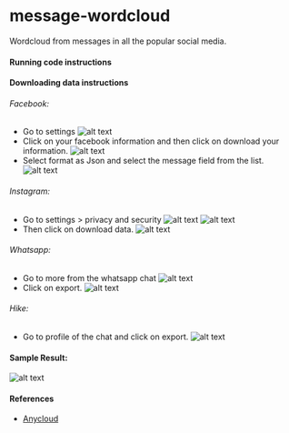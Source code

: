 # message-wordcloud

Wordcloud from messages in all the popular social media.

#### Running code instructions


#### Downloading data instructions

###### Facebook:
* Go to settings 
![alt text](wc_images/fb1.png)
* Click on your facebook information and then click on download your information.
![alt text](wc_images/fb2.png)
* Select format as Json and select the message field from the list.
![alt text](wc_images/fb3.png)

###### Instagram:
* Go to settings > privacy and security 
![alt text](wc_images/ig1.png)
![alt text](wc_images/ig2.png)
* Then click on download data.
![alt text](wc_images/ig3.png)

###### Whatsapp:
* Go to more from the whatsapp chat
![alt text](wc_images/wp1.jpg)
* Click on export. 
![alt text](wc_images/wp2.jpg)

###### Hike:
* Go to profile of the chat and click on export.
![alt text](wc_images/hike1.jpg)

#### Sample Result:

![alt text](wc_images/wordcloud.png)

#### References

* [Anycloud](https://github.com/AnyChart/AnyChart)
